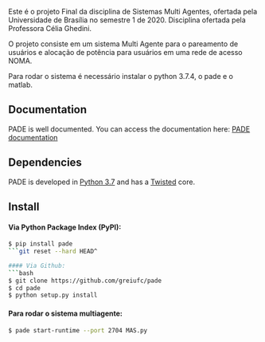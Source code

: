 Este é o projeto Final da disciplina de Sistemas Multi Agentes, ofertada pela Universidade de Brasília no semestre 1 de 2020. Disciplina ofertada pela Professora Célia Ghedini.

O projeto consiste em um sistema Multi Agente para o pareamento de usuários e alocação de potência para usuários em uma rede de acesso NOMA.


Para rodar o sistema é necessário instalar o python 3.7.4, o pade e o matlab.


## Documentation

PADE is well documented. You can access the documentation here: [PADE documentation](https://pade.readthedocs.io/en/latest/)

## Dependencies

PADE is developed in [Python 3.7](https://www.python.org/) and has a [Twisted](https://twistedmatrix.com/trac/) core.

## Install

#### Via Python Package Index (PyPI):
```bash
$ pip install pade
```git reset --hard HEAD^

#### Via Github:
```bash
$ git clone https://github.com/greiufc/pade
$ cd pade
$ python setup.py install
```


#### Para rodar o sistema multiagente:
```bash
$ pade start-runtime --port 2704 MAS.py
